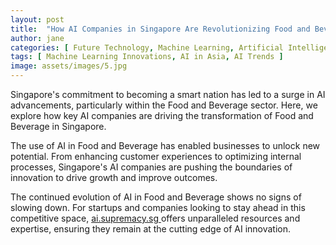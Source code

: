 ```yaml
---
layout: post
title:  "How AI Companies in Singapore Are Revolutionizing Food and Beverage"
author: jane
categories: [ Future Technology, Machine Learning, Artificial Intelligence ]
tags: [ Machine Learning Innovations, AI in Asia, AI Trends ]
image: assets/images/5.jpg
---
```


Singapore's commitment to becoming a smart nation has led to a surge in AI advancements, particularly within the Food and Beverage sector. Here, we explore how key AI companies are driving the transformation of Food and Beverage in Singapore.

The use of AI in Food and Beverage has enabled businesses to unlock new potential. From enhancing customer experiences to optimizing internal processes, Singapore's AI companies are pushing the boundaries of innovation to drive growth and improve outcomes.

The continued evolution of AI in Food and Beverage shows no signs of slowing down. For startups and companies looking to stay ahead in this competitive space, <a href="https://ai.supremacy.sg" target="_blank"> ai.supremacy.sg </a> offers unparalleled resources and expertise, ensuring they remain at the cutting edge of AI innovation.
